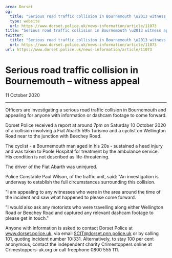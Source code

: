 ```yaml
area: Dorset
og:
  title: "Serious road traffic collision in Bournemouth \u2013 witness appeal"
  type: website
  url: https://www.dorset.police.uk/news-information/article/11073
title: "Serious road traffic collision in Bournemouth \u2013 witness appeal |"
twitter:
  title: "Serious road traffic collision in Bournemouth \u2013 witness appeal"
  url: https://www.dorset.police.uk/news-information/article/11073
url: https://www.dorset.police.uk/news-information/article/11073
```

# Serious road traffic collision in Bournemouth – witness appeal

11 October 2020

* * *

Officers are investigating a serious road traffic collision in Bournemouth and appealing for anyone with information or dashcam footage to come forward.

Dorset Police received a report at around 7pm on Saturday 10 October 2020 of a collision involving a Fiat Abarth 595 Turismo and a cyclist on Wellington Road near to the junction with Beechey Road.

The cyclist - a Bournemouth man aged in his 20s - sustained a head injury and was taken to Poole Hospital for treatment by the ambulance service. His condition is not described as life-threatening.

The driver of the Fiat Abarth was uninjured.

Police Constable Paul Wilson, of the traffic unit, said: "An investigation is underway to establish the full circumstances surrounding this collision.

"I am appealing to any witnesses who were in the area around the time of the incident and saw what happened to please come forward.

"I would also ask any motorists who were travelling along either Wellington Road or Beechey Road and captured any relevant dashcam footage to please get in touch."

Anyone with information is asked to contact Dorset Police at www.dorset.police.uk, via email SCIT@dorset.pnn.police.uk or by calling 101, quoting incident number 10:331. Alternatively, to stay 100 per cent anonymous, contact the independent charity Crimestoppers online at Crimestoppers-uk.org or call freephone 0800 555 111.
